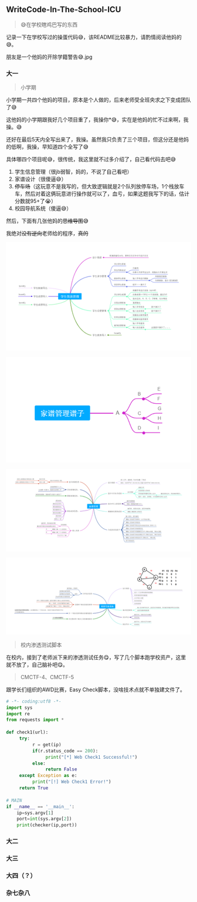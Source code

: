## WriteCode-In-The-School-ICU
> 😅在学校瞎鸡巴写的东西

记录一下在学校写过的操蛋代码😅，该README比较暴力，请酌情阅读他妈的😅。

朋友是一个他妈的开除学籍警告😅.jpg

### 大一
> 小学期

小学期一共四个他妈的项目，原本是个人做的，后来老师受全班央求之下变成团队了😅

这他妈的小学期跟我好几个项目重了，我操你*😅，实在是他妈的忙不过来啊，我操。😅

还好在最后5天内全写出来了，我操。虽然我只负责了三个项目，但这分还是他妈的低啊，我操，早知道四个全写了😅

具体哪四个项目呢😅，很传统，我这里就不过多介绍了，自己看代码去吧😅

1. 学生信息管理（很jb弱智，妈的，不说了自己看吧）
2. 家谱设计（很傻逼😅）
3. ~~停车场~~（这玩意不是我写的，但大致逻辑就是2个队列放停车场，1个栈放车车，然后对着这俩玩意进行操作就可以了，血亏，如果这题我写下的话，估计分数就95+了😭）
4. 校园导航系统（傻逼😅）

然后，下面有几张他妈的~~思维导图~~😅

我绝对~~没有逆向~~老师给的程序，~~真的~~

![学生信息管理](./images/f1-1.png)

![家谱设计](./images/f1-3-1.png)

![家谱设计](./images/f1-3-2.png)

![校园导航系统](./images/f1-4.png)

> 校内渗透测试脚本

在校内，接到了老师派下来的渗透测试任务😋，写了几个脚本跑学校资产，这里就不放了，自己脑补吧😋。

> CMCTF-4、CMCTF-5

跟学长们组织的AWD比赛，Easy Check脚本，没啥技术点就不单独建文件了。

```python
# -*- coding:utf8 -*-
import sys
import re
from requests import *

def check1(url):
     try:
          r = get(ip)
          if(r.status_code == 200):
               print("[*] Web Check1 Successful!")
          else:
               return False
     except Exception as e:
          print("[!] Web Check1 Error!")
     return True

# MAIN
if __name__ == '__main__':
    ip=sys.argv[1]
    port=int(sys.argv[2])
    print(checker(ip,port))
```

### 大二

### 大三

### 大四（？）

### 杂七杂八